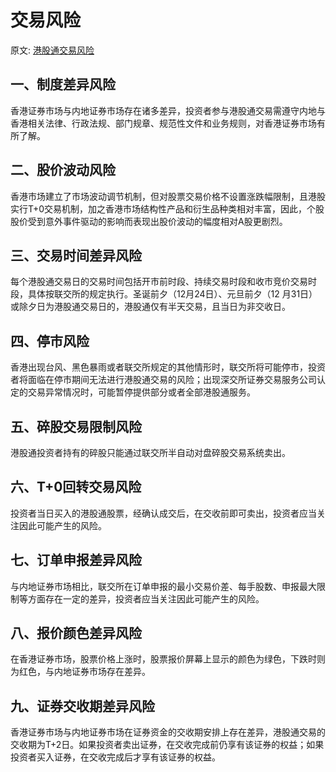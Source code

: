 # 交易风险

原文: [港股通交易风险](https://edu.gtja.com/app/common/news-detail.html?id=1400&navFa=6&navCh=%E6%8A%95%E8%B5%84%E8%AF%BE%E5%A0%82&categoryId=202)

## 一、制度差异风险

香港证券市场与内地证券市场存在诸多差异，投资者参与港股通交易需遵守内地与香港相关法律、行政法规、部门规章、规范性文件和业务规则，对香港证券市场有所了解。

## 二、股价波动风险

香港市场建立了市场波动调节机制，但对股票交易价格不设置涨跌幅限制，且港股实行T+0交易机制，加之香港市场结构性产品和衍生品种类相对丰富，因此，个股股价受到意外事件驱动的影响而表现出股价波动的幅度相对A股更剧烈。

## 三、交易时间差异风险

每个港股通交易日的交易时间包括开市前时段、持续交易时段和收市竞价交易时段，具体按联交所的规定执行。圣诞前夕（12月24日）、元旦前夕（12 月31日）或除夕日为港股通交易日的，港股通仅有半天交易，且当日为非交收日。

## 四、停市风险

香港出现台风、黑色暴雨或者联交所规定的其他情形时，联交所将可能停市，投资者将面临在停市期间无法进行港股通交易的风险；出现深交所证券交易服务公司认定的交易异常情况时，可能暂停提供部分或者全部港股通服务。

## 五、碎股交易限制风险

港股通投资者持有的碎股只能通过联交所半自动对盘碎股交易系统卖出。

## 六、T+0回转交易风险

投资者当日买入的港股通股票，经确认成交后，在交收前即可卖出，投资者应当关注因此可能产生的风险。

## 七、订单申报差异风险

与内地证券市场相比，联交所在订单申报的最小交易价差、每手股数、申报最大限制等方面存在一定的差异，投资者应当关注因此可能产生的风险。

## 八、报价颜色差异风险

在香港证券市场，股票价格上涨时，股票报价屏幕上显示的颜色为绿色，下跌时则为红色，与内地证券市场存在差异。

## 九、证券交收期差异风险

香港证券市场与内地证券市场在证券资金的交收期安排上存在差异，港股通交易的交收期为T+2日。如果投资者卖出证券，在交收完成前仍享有该证券的权益；如果投资者买入证券，在交收完成后才享有该证券的权益。
